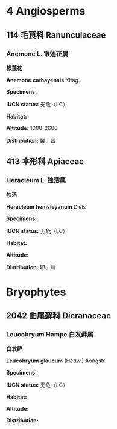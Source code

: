# 4 Angiosperms

## 114 毛茛科 Ranunculaceae

### Anemone L. 银莲花属

**银莲花**

**Anemone** **cathayensis** Kitag.

**Specimens:** 

**IUCN status:** 无危（LC）

**Habitat:** 

**Altitude:** 1000-2600

**Distribution:** 冀、晋
 
 
 

## 413 伞形科 Apiaceae

### Heracleum L. 独活属

**独活**

**Heracleum** **hemsleyanum** Diels

**Specimens:** 

**IUCN status:** 无危（LC）

**Habitat:** 

**Altitude:** 

**Distribution:** 鄂、川
 
 
 
# Bryophytes

## 2042 曲尾藓科 Dicranaceae

### Leucobryum Hampe 白发藓属

**白发藓**

**Leucobryum** **glaucum** (Hedw.) Aongstr.

**Specimens:** 

**IUCN status:** 无危（LC）

**Habitat:** 

**Altitude:** 

**Distribution:** 
 
 
 
